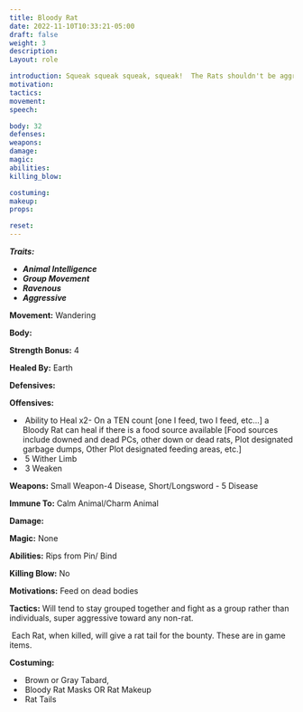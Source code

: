 ```yaml
---
title: Bloody Rat
date: 2022-11-10T10:33:21-05:00
draft: false
weight: 3
description: 
Layout: role

introduction: Squeak squeak squeak, squeak!  The Rats shouldn't be aggressive, but defensive. Their main motivations is to get food, and they won't attack unless attacked first or if you defend the food
motivation: 
tactics: 
movement:
speech:

body: 32
defenses: 
weapons: 
damage:
magic: 
abilities:
killing_blow: 

costuming: 
makeup:
props: 

reset:
---
```





***Traits:***

- ***Animal Intelligence***
- ***Group Movement***
- ***Ravenous***
- ***Aggressive***





**Movement:** Wandering









**Body:** 



**Strength Bonus:** 4



**Healed By:** Earth



**Defensives:**



**Offensives:**

- ​	Ability to Heal x2- On a TEN count [one I feed, two I feed, etc...] a Bloody Rat can heal if there is a food source available [Food sources include downed and dead PCs, other down or dead rats, Plot designated garbage dumps, Other Plot designated feeding areas, etc.]
- ​	5 Wither Limb
- ​	3 Weaken



**Weapons:** Small Weapon-4 Disease, Short/Longsword - 5 Disease



**Immune To:** Calm Animal/Charm Animal



**Damage:**



**Magic:** None



**Abilities:** Rips from Pin/ Bind



**Killing Blow:** No



**Motivations:** Feed on dead bodies



**Tactics:** Will tend to stay grouped together and fight as a group rather than individuals, super aggressive toward any non-rat.

​	Each Rat, when killed, will give a rat tail for the bounty. These are in game items.

**Costuming:**

- ​	Brown or Gray Tabard,  
- ​	Bloody Rat Masks OR Rat Makeup
- ​	Rat Tails